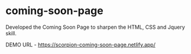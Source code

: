 # coming-soon-page
Developed the Coming Soon Page to sharpen the HTML, CSS and Jquery skill.

DEMO URL - 
https://scorpion-coming-soon-page.netlify.app/
